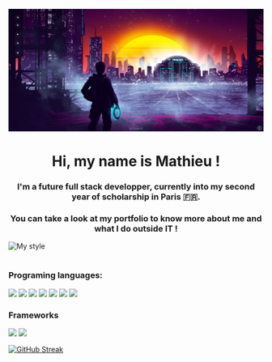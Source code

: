![My style](./peakpx.jpg)

<h1 align="center">Hi, my name is Mathieu !</h1>

<h3 align="center">I'm a future full stack developper, currently into my second year of scholarship in Paris 🇫🇷.</h3>

<h3 align="center">You can take a look at my portfolio to know more about me and what I do outside IT !</h3>

![My style](https://wallpaperaccess.com/full/2043622.png)

<h1></h1>

<h3>Programing languages:</h3>

<p float="left">
  <img src="https://upload.wikimedia.org/wikipedia/commons/thumb/6/6a/JavaScript-logo.png/120px-JavaScript-logo.png">
  <img src="https://upload.wikimedia.org/wikipedia/commons/thumb/4/4c/Typescript_logo_2020.svg/120px-Typescript_logo_2020.svg.png?20210506173343">
  <img src="https://upload.wikimedia.org/wikipedia/commons/thumb/6/61/HTML5_logo_and_wordmark.svg/120px-HTML5_logo_and_wordmark.svg.png">
  <img src="https://upload.wikimedia.org/wikipedia/commons/thumb/6/62/CSS3_logo.svg/120px-CSS3_logo.svg.png">
  <img src="https://upload.wikimedia.org/wikipedia/commons/thumb/c/c3/Python-logo-notext.svg/109px-Python-logo-notext.svg.png">
  <img src="https://upload.wikimedia.org/wikipedia/commons/thumb/4/4f/Csharp_Logo.png/120px-Csharp_Logo.png?20180210215736" width=160>
  <img src="https://upload.wikimedia.org/wikipedia/commons/thumb/archive/2/27/20160628182846%21PHP-logo.svg/120px-PHP-logo.svg.png" width=128>
</p>

<h3>Frameworks</h3>

<p float="left">
  <img src="https://upload.wikimedia.org/wikipedia/commons/thumb/a/a7/React-icon.svg/512px-React-icon.svg.png?20220125121207" width=128>
  <img src="https://www.kindpng.com/picc/m/188-1882559_python-flask-hd-png-download.png" width=115>
</p>

[![GitHub Streak](http://github-readme-streak-stats.herokuapp.com?user=ssfufu&theme=dark&background=000000)](https://git.io/streak-stats)
